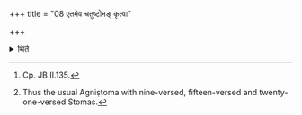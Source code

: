+++
title = "08 एतमेव चतुष्टोमङ् कृत्वा"

+++

<details><summary>थिते</summary>

8. A Vedic-scholar who has been unlucky on account of dice or women or love or on a account of his behviour should perform this same sacrifice[^1] performed as Catuṣṭoma.[^2]  

[^1]: Cp. JB II.135.  

[^2]: Thus the usual Agniṣṭoma with nine-versed, fifteen-versed and twenty-one-versed Stomas.  
</details>
